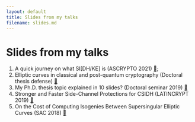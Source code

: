 ```yaml
---
layout: default
title: Slides from my talks
filename: slides.md
--- 
```


# Slides from my talks

1. A quick journey on what SI[DH/KE] is (ASCRYPTO 2021) [&#x1f4be;](pdfs/ASCRYPTO21.pdf);
2. Elliptic curves in classical and post-quantum cryptography (Doctoral thesis defense) [&#x1f4be;](pdfs/PhD-defense.pdf)
3. My Ph.D. thesis topic explained in 10 slides? (Doctoral seminar 2019) [&#x1f4be;](pdfs/monologue.pdf)
4. Stronger and Faster Side-Channel Protections for CSIDH (LATINCRYPT 2019) [&#x1f4be;](pdfs/LATINCRYPT19.pdf)
5. On the Cost of Computing Isogenies Between Supersingular Elliptic Curves (SAC 2018) [&#x1f4be;](pdfs/SAC18.pdf)